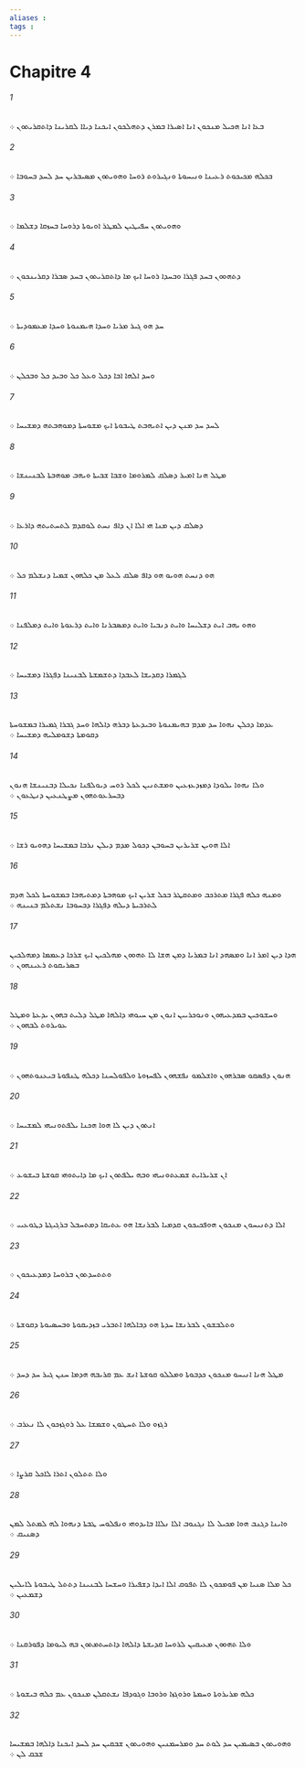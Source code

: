 ```yaml
---
aliases : 
tags : 
---
```


# Chapitre 4

###### 1
ܒܥܐ ܐܢܐ ܗܟܝܠ ܡܢܟܘܢ ܐܢܐ ܐܤܝܪܐ ܒܡܪܢ ܕܬܗܠܟܘܢ ܐܝܟܢܐ ܕܝܐܐ ܠܩܪܝܢܐ ܕܐܬܩܪܝܬܘܢ ܀
###### 2
ܒܟܠܗ ܡܟܝܟܘܬ ܪܥܝܢܐ ܘܢܝܚܘܬܐ ܘܢܓܝܪܘܬ ܪܘܚܐ ܘܗܘܝܬܘܢ ܡܤܝܒܪܝܢ ܚܕ ܠܚܕ ܒܚܘܒܐ ܀
###### 3
ܘܗܘܝܬܘܢ ܚܦܝܛܝܢ ܠܡܛܪ ܐܘܝܘܬܐ ܕܪܘܚܐ ܒܚܙܩܐ ܕܫܠܡܐ ܀
###### 4
ܕܬܗܘܘܢ ܒܚܕ ܦܓܪܐ ܘܒܚܕܐ ܪܘܚܐ ܐܝܟ ܡܐ ܕܐܬܩܪܝܬܘܢ ܒܚܕ ܤܒܪܐ ܕܩܪܝܢܟܘܢ ܀
###### 5
ܚܕ ܗܘ ܓܝܪ ܡܪܝܐ ܘܚܕܐ ܗܝܡܢܘܬܐ ܘܚܕܐ ܡܥܡܘܕܝܬܐ ܀
###### 6
ܘܚܕ ܐܠܗܐ ܐܒܐ ܕܟܠ ܘܥܠ ܟܠ ܘܒܝܕ ܟܠ ܘܒܟܠܢ ܀
###### 7
ܠܚܕ ܚܕ ܡܢܢ ܕܝܢ ܐܬܝܗܒܬ ܛܝܒܘܬܐ ܐܝܟ ܡܫܘܚܬܐ ܕܡܘܗܒܬܗ ܕܡܫܝܚܐ ܀
###### 8
ܡܛܠ ܗܢܐ ܐܡܝܪ ܕܤܠܩ ܠܡܪܘܡܐ ܘܫܒܐ ܫܒܝܬܐ ܘܝܗܒ ܡܘܗܒܬܐ ܠܒܢܝܢܫܐ ܀
###### 9
ܕܤܠܩ ܕܝܢ ܡܢܐ ܗܝ ܐܠܐ ܐܢ ܕܐܦ ܢܚܬ ܠܘܩܕܡ ܠܬܚܬܝܬܗ ܕܐܪܥܐ ܀
###### 10
ܗܘ ܕܢܚܬ ܗܘܝܘ ܗܘ ܕܐܦ ܤܠܩ ܠܥܠ ܡܢ ܟܠܗܘܢ ܫܡܝܐ ܕܢܫܠܡ ܟܠ ܀
###### 11
ܘܗܘ ܝܗܒ ܐܝܬ ܕܫܠܝܚܐ ܘܐܝܬ ܕܢܒܝܐ ܘܐܝܬ ܕܡܤܒܪܢܐ ܘܐܝܬ ܕܪܥܘܬܐ ܘܐܝܬ ܕܡܠܦܢܐ ܀
###### 12
ܠܓܡܪܐ ܕܩܕܝܫܐ ܠܥܒܕܐ ܕܬܫܡܫܬܐ ܠܒܢܝܢܐ ܕܦܓܪܐ ܕܡܫܝܚܐ ܀
###### 13
ܥܕܡܐ ܕܟܠܢ ܢܗܘܐ ܚܕ ܡܕܡ ܒܗܝܡܢܘܬܐ ܘܒܝܕܥܬܐ ܕܒܪܗ ܕܐܠܗܐ ܘܚܕ ܓܒܪܐ ܓܡܝܪܐ ܒܡܫܘܚܬܐ ܕܩܘܡܬܐ ܕܫܘܡܠܝܗ ܕܡܫܝܚܐ ܀
###### 14
ܘܠܐ ܢܗܘܐ ܝܠܘܕܐ ܕܡܙܕܥܙܥܝܢ ܘܡܫܬܢܝܢ ܠܟܠ ܪܘܚ ܕܝܘܠܦܢܐ ܢܟܝܠܐ ܕܒܢܝܢܫܐ ܗܢܘܢ ܕܒܚܪܥܘܬܗܘܢ ܡܨܛܢܥܝܢ ܕܢܛܥܘܢ ܀
###### 15
ܐܠܐ ܗܘܝܢ ܫܪܝܪܝܢ ܒܚܘܒܢ ܕܟܘܠ ܡܕܡ ܕܝܠܢ ܢܪܒܐ ܒܡܫܝܚܐ ܕܗܘܝܘ ܪܫܐ ܀
###### 16
ܘܡܢܗ ܟܠܗ ܦܓܪܐ ܡܬܪܟܒ ܘܡܬܩܛܪ ܒܟܠ ܫܪܝܢ ܐܝܟ ܡܘܗܒܬܐ ܕܡܬܝܗܒܐ ܒܡܫܘܚܬܐ ܠܟܠ ܗܕܡ ܠܬܪܒܝܬܐ ܕܝܠܗ ܕܦܓܪܐ ܕܒܚܘܒܐ ܢܫܬܠܡ ܒܢܝܢܗ ܀
###### 17
ܗܕܐ ܕܝܢ ܐܡܪ ܐܢܐ ܘܡܤܗܕ ܐܢܐ ܒܡܪܝܐ ܕܡܢ ܗܫܐ ܠܐ ܬܗܘܘܢ ܡܗܠܟܝܢ ܐܝܟ ܫܪܟܐ ܕܥܡܡܐ ܕܡܗܠܟܝܢ ܒܤܪܝܩܘܬ ܪܥܝܢܗܘܢ ܀
###### 18
ܘܚܫܘܟܝܢ ܒܡܕܥܝܗܘܢ ܘܢܘܟܪܝܝܢ ܐܢܘܢ ܡܢ ܚܝܘܗܝ ܕܐܠܗܐ ܡܛܠ ܕܠܝܬ ܒܗܘܢ ܝܕܥܬܐ ܘܡܛܠ ܥܘܝܪܘܬ ܠܒܗܘܢ ܀
###### 19
ܗܢܘܢ ܕܦܤܩܘ ܤܒܪܗܘܢ ܘܐܫܠܡܘ ܢܦܫܗܘܢ ܠܦܚܙܘܬܐ ܘܠܦܘܠܚܢܐ ܕܟܠܗ ܛܢܦܘܬܐ ܒܝܥܢܘܬܗܘܢ ܀
###### 20
ܐܢܬܘܢ ܕܝܢ ܠܐ ܗܘܐ ܗܟܢܐ ܝܠܦܬܘܢܝܗܝ ܠܡܫܝܚܐ ܀
###### 21
ܐܢ ܫܪܝܪܐܝܬ ܫܡܥܬܘܢܝܗܝ ܘܒܗ ܝܠܦܬܘܢ ܐܝܟ ܡܐ ܕܐܝܬܘܗܝ ܩܘܫܬܐ ܒܝܫܘܥ ܀
###### 22
ܐܠܐ ܕܬܢܝܚܘܢ ܡܢܟܘܢ ܗܘܦܟܝܟܘܢ ܩܕܡܝܐ ܠܒܪܢܫܐ ܗܘ ܥܬܝܩܐ ܕܡܬܚܒܠ ܒܪܓܝܓܬܐ ܕܛܘܥܝܝ ܀
###### 23
ܘܬܬܚܕܬܘܢ ܒܪܘܚܐ ܕܡܕܥܝܟܘܢ ܀
###### 24
ܘܬܠܒܫܘܢ ܠܒܪܢܫܐ ܚܕܬܐ ܗܘ ܕܒܐܠܗܐ ܐܬܒܪܝ ܒܙܕܝܩܘܬܐ ܘܒܚܤܝܘܬܐ ܕܩܘܫܬܐ ܀
###### 25
ܡܛܠ ܗܢܐ ܐܢܝܚܘ ܡܢܟܘܢ ܟܕܒܘܬܐ ܘܡܠܠܘ ܩܘܫܬܐ ܐܢܫ ܥܡ ܩܪܝܒܗ ܗܕܡܐ ܚܢܢ ܓܝܪ ܚܕ ܕܚܕ ܀
###### 26
ܪܓܙܘ ܘܠܐ ܬܚܛܘܢ ܘܫܡܫܐ ܥܠ ܪܘܓܙܟܘܢ ܠܐ ܢܥܪܒ ܀
###### 27
ܘܠܐ ܬܬܠܘܢ ܐܬܪܐ ܠܐܟܠ ܩܪܨܐ ܀
###### 28
ܘܐܝܢܐ ܕܓܢܒ ܗܘܐ ܡܟܝܠ ܠܐ ܢܓܢܘܒ ܐܠܐ ܢܠܐܐ ܒܐܝܕܘܗܝ ܘܢܦܠܘܚ ܛܒܬܐ ܕܢܗܘܐ ܠܗ ܠܡܬܠ ܠܡܢ ܕܤܢܝܩ ܀
###### 29
ܟܠ ܡܠܐ ܤܢܝܐ ܡܢ ܦܘܡܟܘܢ ܠܐ ܬܦܘܩ ܐܠܐ ܐܝܕܐ ܕܫܦܝܪܐ ܘܚܫܚܐ ܠܒܢܝܢܐ ܕܬܬܠ ܛܝܒܘܬܐ ܠܐܝܠܝܢ ܕܫܡܥܝܢ ܀
###### 30
ܘܠܐ ܬܗܘܘܢ ܡܥܝܩܝܢ ܠܪܘܚܐ ܩܕܝܫܬܐ ܕܐܠܗܐ ܕܐܬܚܬܡܬܘܢ ܒܗ ܠܝܘܡܐ ܕܦܘܪܩܢܐ ܀
###### 31
ܟܠܗ ܡܪܝܪܘܬܐ ܘܚܡܬܐ ܘܪܘܓܙܐ ܘܪܘܒܐ ܘܓܘܕܦܐ ܢܫܬܩܠܢ ܡܢܟܘܢ ܥܡ ܟܠܗ ܒܝܫܘܬܐ ܀
###### 32
ܘܗܘܝܬܘܢ ܒܤܝܡܝܢ ܚܕ ܠܘܬ ܚܕ ܘܡܪܚܡܢܝܢ ܘܗܘܝܬܘܢ ܫܒܩܝܢ ܚܕ ܠܚܕ ܐܝܟܢܐ ܕܐܠܗܐ ܒܡܫܝܚܐ ܫܒܩ ܠܢ ܀
